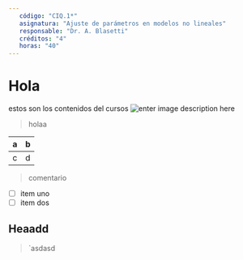 ```yaml
---
   código: "CIQ.1*"
   asignatura: "Ajuste de parámetros en modelos no lineales"
   responsable: "Dr. A. Blasetti"
   créditos: "4"
   horas: "40"
---
```

# Hola
estos son los contenidos del cursos
![enter image description here](https://i1.wp.com/diariocronica.com.ar/wp-content/uploads/2018/11/borrador-autom%C3%A1tico-133.jpg?fit=1200,800&ssl=1)

> holaa

| a | b |
|---|---|
| c | d |

> comentario

 - [ ] item uno 
 - [ ] item dos
## Heaadd

> `asdasd

<!--stackedit_data:
eyJoaXN0b3J5IjpbLTg0NzcxNzAwMSwxNzQxMDY1OTgsMTEzMT
Y2OTk4OCwyMDg4NDc4NjcsNTY0NTExNzIzLDI1Nzk0NzQ5OSwt
MTg1NzIyNjc1LC04NDg4NDcyOCwxODcwMDAzOTgsMTYzNDM1MD
Q1Miw2NTU1MTYyNjFdfQ==
-->